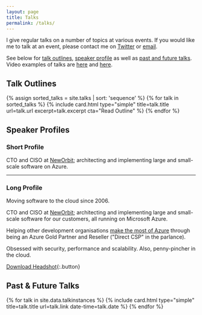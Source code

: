 ```yaml
---
layout: page
title: Talks
permalink: /talks/
---
```

I give regular talks on a number of topics at various events. If you would like me to talk at an event, please contact me on [Twitter](https://www.twitter.com/flytzen) or [email](mailto:flytzen@neworbit.co.uk).

See below for [talk outlines](#talk-outlines), [speaker profile](#speaker-profiles) as well as [past and future talks](#past--future-talks).  
Video examples of talks are [here](https://youtu.be/0y-Xqsrr_kA) and [here](https://youtu.be/4HeRqsIf-jA).

## Talk Outlines

{% assign sorted_talks = site.talks | sort: 'sequence' %}
{% for talk in sorted_talks %}
  {% include card.html type="simple" title=talk.title url=talk.url excerpt=talk.excerpt cta="Read Outline" %}
{% endfor %}

## Speaker Profiles

### Short Profile
CTO and CISO at [NewOrbit](https://www.neworbit.co.uk); architecting and implementing large and small-scale software on Azure.

***

### Long Profile
Moving software to the cloud since 2006.

CTO and CISO at [NewOrbit](https://www.neworbit.co.uk); architecting and implementing large and small-scale software for our customers, all running on Microsoft Azure.

Helping other development organisations [make the most of Azure](https://neworbit.co.uk/azure/) through being an Azure Gold Partner and Reseller ("Direct CSP" in the parlance).

Obsessed with security, performance and scalability. Also, penny-pincher in the cloud.

[Download Headshot](/assets/franslytzenpicture.jpg){:.button}

## Past &amp; Future Talks
{% for talk in site.data.talkinstances %}
  {% include card.html type="simple" title=talk.title url=talk.link date-time=talk.date %}
{% endfor %}
